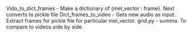 Vido_to_dict_frames - Make a dictionary of {mel_vector : frame}. Next converts to pickle file
Dict_frames_to_video - Gets new audio as input. Extract frames for pickle file for particular mel_vector.
grid.py - summa. To compare to videos side by side.
